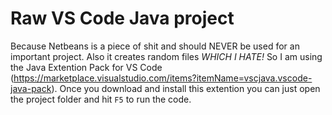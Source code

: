 # Raw VS Code Java project

Because Netbeans is a piece of shit and should NEVER be used for an important project. Also it creates random files *WHICH I HATE!* So I am using the Java Extention Pack for VS Code (https://marketplace.visualstudio.com/items?itemName=vscjava.vscode-java-pack). Once you download and install this extention you can just open the project folder and hit `F5` to run the code.